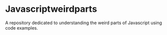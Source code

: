 # Javascriptweirdparts
A repository dedicated to understanding the weird parts of Javascript using code examples.
